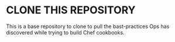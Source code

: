 # CLONE THIS REPOSITORY

This is a base repository to clone to pull the bast-practices Ops has discovered while trying to build Chef cookbooks.
